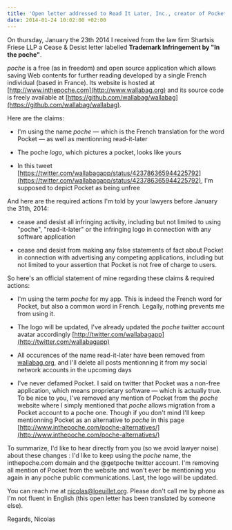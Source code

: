 ```yaml
---
title: 'Open letter addressed to Read It Later, Inc., creator of Pocket'
date: 2014-01-24 10:02:00 +02:00
---
```


On thursday, January the 23th 2014 I received from the law firm Shartsis Friese LLP a Cease & Desist letter labelled **Trademark Infringement by "In the poche"**.

_poche_ is a free (as in freedom) and open source application which allows saving Web contents for further reading developed by a single French individual (based in France). Its website is hosted at [http://www.inthepoche.com](http://www.wallabag.org) and its source code is freely available at [https://github.com/wallabag/wallabag](https://github.com/wallabag/wallabag).

Here are the claims:
	
  * I'm using the name _poche_ — which is the French translation for the word Pocket — as well as mentionning read-it-later

	
  * The poche _logo_, which pictures a pocket, looks like yours

	
  * In this tweet [https://twitter.com/wallabagapp/status/423786365944225792](https://twitter.com/wallabagapp/status/423786365944225792), I'm supposed to depict Pocket as being unfree


And here are the required actions I'm told by your lawyers before January the 31th, 2014:

	
  * cease and desist all infringing activity, including but not limited to  using "poche", "read-it-later" or the infringing logo in connection with  any software application

	
  * cease and desist from making any false statements of fact about Pocket  in connection with advertising any competing applications, including but  not limited to your assertion that Pocket is not free of charge to  users.


So here's an official statement of mine regarding these claims & required actions:

	
  * I'm using the term _poche_ for my app. This is indeed the French word for Pocket, but also a common word in French. Legally, nothing prevents me from using it.

	
  * The logo will be updated, I've already updated the _poche_ twitter account avatar accordingly [http://twitter.com/wallabagapp](http://twitter.com/wallabagapp)

	
  * All occurences of the name read-it-later have been removed from [wallabag.org](http://wallabag.org), and I'll delete all posts mentionning it from my social network accounts in the upcoming days

	
  * I've never defamed Pocket. I said on twitter that Pocket was a non-free application, which means proprietary software — which is actually true. To be nice to you, I've removed any mention of Pocket from the _poche_ website where I simply mentioned that _poche_ allows migration from a Pocket account to a poche one. Though if you don't mind I'll keep mentionning Pocket as an alternative to _poche_ in this page [http://www.inthepoche.com/poche-alternatives/](http://www.inthepoche.com/poche-alternatives/)


To summarize, I'd like to hear directly from you (so we avoid lawyer noise) about these changes : I'd like to keep using the _poche_ name, the inthepoche.com domain and the @getpoche twitter account. I'm removing all mention of Pocket from the website and won't ever be mentioning you again in any poche public communications. Last, the logo will be updated.

You can reach me at [nicolas@loeuillet.org](mailto:nicolas@loeuillet.org). Please don't call me by phone as I'm not fluent in English (this open letter has been translated by someone else).

Regards,
Nicolas